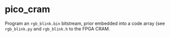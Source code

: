 # pico_cram

Program an `rgb_blink.bin` bitstream, prior embedded into a code array (see `rgb_blink.py` and `rgb_blink.h` to the FPGA CRAM.
